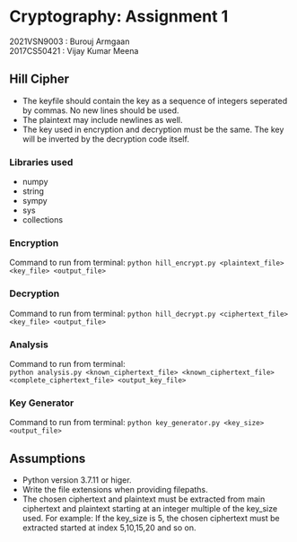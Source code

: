 # Cryptography: Assignment 1

2021VSN9003 : Burouj Armgaan <br>
2017CS50421 : Vijay Kumar Meena

## Hill Cipher
- The keyfile should contain the key as a sequence of integers seperated by commas. No new lines should be used.
- The plaintext may include newlines as well.
- The key used in encryption and decryption must be the same. The key will be inverted by the decryption code itself.

### Libraries used
- numpy
- string
- sympy
- sys
- collections

### Encryption
Command to run from terminal:
`python hill_encrypt.py <plaintext_file> <key_file> <output_file>`

### Decryption
Command to run from terminal:
`python hill_decrypt.py <ciphertext_file> <key_file> <output_file>`

### Analysis
Command to run from terminal:<br>
`python analysis.py <known_ciphertext_file> <known_ciphertext_file> <complete_ciphertext_file> <output_key_file>`

### Key Generator
Command to run from terminal:
`python key_generator.py <key_size> <output_file>`

## Assumptions
- Python version 3.7.11 or higer.
- Write the file extensions when providing filepaths.
- The chosen ciphertext and plaintext must be extracted from main ciphertext and plaintext starting at an integer multiple of the key_size used. For example: If the key_size is 5, the chosen ciphertext must be extracted started at index 5,10,15,20 and so on.
